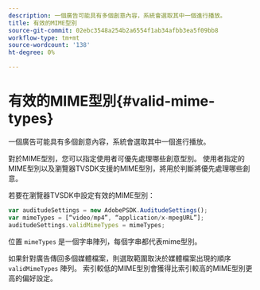 ```yaml
---
description: 一個廣告可能具有多個創意內容，系統會選取其中一個進行播放。
title: 有效的MIME型別
source-git-commit: 02ebc3548a254b2a6554f1ab34afbb3ea5f09bb8
workflow-type: tm+mt
source-wordcount: '138'
ht-degree: 0%

---
```


# 有效的MIME型別{#valid-mime-types}

一個廣告可能具有多個創意內容，系統會選取其中一個進行播放。

對於MIME型別，您可以指定使用者可優先處理哪些創意型別。 使用者指定的MIME型別以及瀏覽器TVSDK支援的MIME型別，將用於判斷將優先處理哪些創意。

若要在瀏覽器TVSDK中設定有效的MIME型別：

```js
var auditudeSettings = new AdobePSDK.AuditudeSettings(); 
var mimeTypes = [“video/mp4”, “application/x-mpegURL”]; 
auditudeSettings.validMimeTypes = mimeTypes; 
```

位置 `mimeTypes` 是一個字串陣列，每個字串都代表mime型別。

如果針對廣告傳回多個媒體檔案，則選取範圍取決於媒體檔案出現的順序 `validMimeTypes` 陣列。 索引較低的MIME型別會獲得比索引較高的MIME型別更高的偏好設定。
